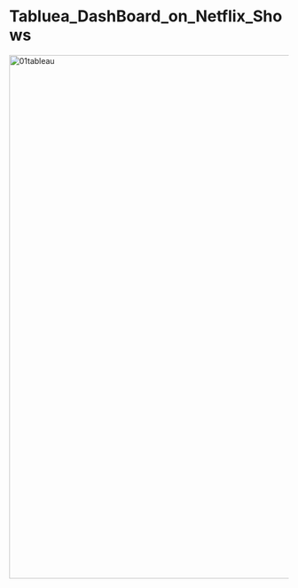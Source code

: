 # Tabluea_DashBoard_on_Netflix_Shows

<img width="943" alt="01tableau" src="https://github.com/user-attachments/assets/5abbfba1-820b-41a2-9ccc-b0969c8d0076">
